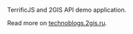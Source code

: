 TerrificJS and 2GIS API demo application.

Read more on [technoblogs.2gis.ru](http://technoblogs.2gis.ru/frontend/modular-application-terrificjs-and-api-2gis/).
